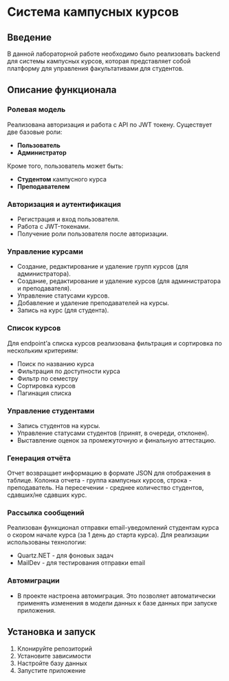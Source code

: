 # Система кампусных курсов

## Введение
В данной лабораторной работе необходимо было реализовать backend для системы кампусных курсов, которая представляет собой платформу для управления факультативами для студентов. 

## Описание функционала

### Ролевая модель
Реализована авторизация и работа с API по JWT токену. Существует две базовые роли:
- **Пользователь**
- **Администратор**

Кроме того, пользователь может быть:
- **Студентом** кампусного курса
- **Преподавателем**

### Авторизация и аутентификация
   - Регистрация и вход пользователя.
   - Работа с JWT-токенами.
   - Получение роли пользователя после авторизации.

### Управление курсами
   - Создание, редактирование и удаление групп курсов (для администратора).
   - Создание, редактирование и удаление курсов (для администратора и преподавателя).
   - Управление статусами курсов.
   - Добавление и удаление преподавателей на курсы.
   - Запись на курс (для студента).

### Список курсов
Для endpoint’а списка курсов реализована фильтрация и сортировка по нескольким критериям:
- Поиск по названию курса
- Фильтрация по доступности курса
- Фильтр по семестру
- Сортировка курсов
- Пагинация списка

### Управление студентами
   - Запись студентов на курсы.
   - Управление статусами студентов (принят, в очереди, отклонен).
   - Выставление оценок за промежуточную и финальную аттестацию.

### Генерация отчёта
Отчет возвращает информацию в формате JSON для отображения в таблице. Колонка отчета - группа кампусных курсов, строка - преподаватель. На пересечении - среднее количество студентов, сдавших/не сдавших курс.

### Рассылка сообщений
Реализован функционал отправки email-уведомлений студентам курса о скором начале курса (за 1 день до старта курса). Для реализации использованы технологии:
- Quartz.NET - для фоновых задач
- MailDev - для тестирования отправки email

### Автомиграции
  - В проекте настроена автомиграция. Это позволяет автоматически применять изменения в модели данных к базе данных при запуске приложения.

## Установка и запуск
1. Клонируйте репозиторий
2. Установите зависимости
3. Настройте базу данных
4. Запустите приложение
